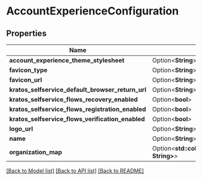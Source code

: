 # AccountExperienceConfiguration

## Properties

Name | Type | Description | Notes
------------ | ------------- | ------------- | -------------
**account_experience_theme_stylesheet** | Option<**String**> |  | [optional]
**favicon_type** | Option<**String**> |  | [optional]
**favicon_url** | Option<**String**> |  | [optional]
**kratos_selfservice_default_browser_return_url** | Option<**String**> |  | [optional]
**kratos_selfservice_flows_recovery_enabled** | Option<**bool**> |  | [optional]
**kratos_selfservice_flows_registration_enabled** | Option<**bool**> |  | [optional]
**kratos_selfservice_flows_verification_enabled** | Option<**bool**> |  | [optional]
**logo_url** | Option<**String**> |  | [optional]
**name** | Option<**String**> |  | [optional]
**organization_map** | Option<**std::collections::HashMap<String, String>**> |  | [optional]

[[Back to Model list]](../README.md#documentation-for-models) [[Back to API list]](../README.md#documentation-for-api-endpoints) [[Back to README]](../README.md)


